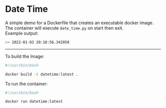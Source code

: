 # Date Time

A simple demo for a Dockerfile that creates an executable docker image.\
The container will execute `date_time.py` on start then exit.\
Example output:
```bash 
>> 2022-01-03 20:18:56.342050
```

***

To build the Image:
```bash
#!/usr/bin/bash

docker build -t datetime:latest .
```

To run the container:
```bash
#!/usr/bin/bash

docker run datetime:latest
```
